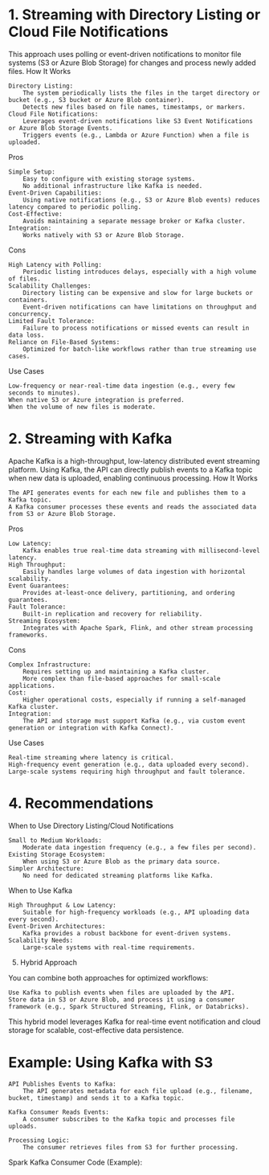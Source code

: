 <!-- When deciding between Apache Streaming using directory listing/cloud file notifications and Apache Kafka, it's important to consider the nature of the use case, the infrastructure, and the requirements for latency, scalability, and reliability. Below is a detailed comparison to help you decide which approach is suitable for your use case of processing data loaded into S3 or Azure Storage by an API every second. -->

# 1. Streaming with Directory Listing or Cloud File Notifications

This approach uses polling or event-driven notifications to monitor file systems (S3 or Azure Blob Storage) for changes and process newly added files.
How It Works

    Directory Listing:
        The system periodically lists the files in the target directory or bucket (e.g., S3 bucket or Azure Blob container).
        Detects new files based on file names, timestamps, or markers.
    Cloud File Notifications:
        Leverages event-driven notifications like S3 Event Notifications or Azure Blob Storage Events.
        Triggers events (e.g., Lambda or Azure Function) when a file is uploaded.

Pros

    Simple Setup:
        Easy to configure with existing storage systems.
        No additional infrastructure like Kafka is needed.
    Event-Driven Capabilities:
        Using native notifications (e.g., S3 or Azure Blob events) reduces latency compared to periodic polling.
    Cost-Effective:
        Avoids maintaining a separate message broker or Kafka cluster.
    Integration:
        Works natively with S3 or Azure Blob Storage.

Cons

    High Latency with Polling:
        Periodic listing introduces delays, especially with a high volume of files.
    Scalability Challenges:
        Directory listing can be expensive and slow for large buckets or containers.
        Event-driven notifications can have limitations on throughput and concurrency.
    Limited Fault Tolerance:
        Failure to process notifications or missed events can result in data loss.
    Reliance on File-Based Systems:
        Optimized for batch-like workflows rather than true streaming use cases.

Use Cases

    Low-frequency or near-real-time data ingestion (e.g., every few seconds to minutes).
    When native S3 or Azure integration is preferred.
    When the volume of new files is moderate.

# 2. Streaming with Kafka

Apache Kafka is a high-throughput, low-latency distributed event streaming platform. Using Kafka, the API can directly publish events to a Kafka topic when new data is uploaded, enabling continuous processing.
How It Works

    The API generates events for each new file and publishes them to a Kafka topic.
    A Kafka consumer processes these events and reads the associated data from S3 or Azure Blob Storage.

Pros

    Low Latency:
        Kafka enables true real-time data streaming with millisecond-level latency.
    High Throughput:
        Easily handles large volumes of data ingestion with horizontal scalability.
    Event Guarantees:
        Provides at-least-once delivery, partitioning, and ordering guarantees.
    Fault Tolerance:
        Built-in replication and recovery for reliability.
    Streaming Ecosystem:
        Integrates with Apache Spark, Flink, and other stream processing frameworks.

Cons

    Complex Infrastructure:
        Requires setting up and maintaining a Kafka cluster.
        More complex than file-based approaches for small-scale applications.
    Cost:
        Higher operational costs, especially if running a self-managed Kafka cluster.
    Integration:
        The API and storage must support Kafka (e.g., via custom event generation or integration with Kafka Connect).

Use Cases

    Real-time streaming where latency is critical.
    High-frequency event generation (e.g., data uploaded every second).
    Large-scale systems requiring high throughput and fault tolerance.


# 4. Recommendations
When to Use Directory Listing/Cloud Notifications

    Small to Medium Workloads:
        Moderate data ingestion frequency (e.g., a few files per second).
    Existing Storage Ecosystem:
        When using S3 or Azure Blob as the primary data source.
    Simpler Architecture:
        No need for dedicated streaming platforms like Kafka.

When to Use Kafka

    High Throughput & Low Latency:
        Suitable for high-frequency workloads (e.g., API uploading data every second).
    Event-Driven Architectures:
        Kafka provides a robust backbone for event-driven systems.
    Scalability Needs:
        Large-scale systems with real-time requirements.

5. Hybrid Approach

You can combine both approaches for optimized workflows:

    Use Kafka to publish events when files are uploaded by the API.
    Store data in S3 or Azure Blob, and process it using a consumer framework (e.g., Spark Structured Streaming, Flink, or Databricks).

This hybrid model leverages Kafka for real-time event notification and cloud storage for scalable, cost-effective data persistence.

# Example: Using Kafka with S3

    API Publishes Events to Kafka:
        The API generates metadata for each file upload (e.g., filename, bucket, timestamp) and sends it to a Kafka topic.

    Kafka Consumer Reads Events:
        A consumer subscribes to the Kafka topic and processes file uploads.

    Processing Logic:
        The consumer retrieves files from S3 for further processing.

Spark Kafka Consumer Code (Example):